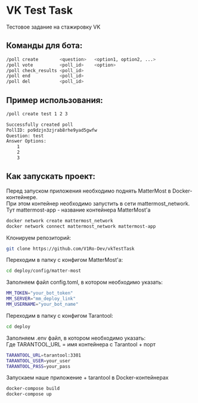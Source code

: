 # VK Test Task
Тестовое задание на стажировку VK

## Команды для бота:

```sh
/poll create        <question>   <option1, option2, ...>
/poll vote          <poll_id>    <option>
/poll check_results <poll_id>
/poll end           <poll_id>
/poll del           <poll_id>
```

## Пример использования:
```sh
/poll create test 1 2 3

Successfully created poll
PollID: po9dzjn3zjrab8rhe9yad5gwfw
Question: test
Answer Options:
    1
    2
    3
```

## Как запускать проект:

Перед запуском приложения необходимо поднять MatterMost в Docker-контейнере.  
При этом контейнер необходимо запустить в сети mattermost_network.  
Тут mattermost-app - название контейнера MatterMost'a
```sh
docker network create mattermost_network
docker network connect mattermost_network mattermost-app
```

Клонируем репозиторий:
```sh
git clone https://github.com/V1Ro-Dev/vkTestTask
```

Переходим в папку с конфигом MatterMost'a:
```sh
cd deploy/config/matter-most
```

Заполняем файл config.toml, в котором необходимо указать:
```sh
MM_TOKEN="your_bot_token"
MM_SERVER="mm_deploy_link" 
MM_USERNAME="your_bot_name"
```

Переходим в папку с конфигом Tarantool:
```sh
cd deploy
```

Заполняем .env файл, в котором необходимо указать:  
Где TARANTOOL_URL = имя контейнера с Tarantool + порт
```sh
TARANTOOL_URL=tarantool:3301
TARANTOOL_USER=your_user
TARANTOOL_PASS=your_pass
```

Запускаем наше приложение + tarantool в Docker-контейнерах
```sh
docker-compose build
docker-compose up
```



